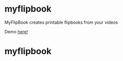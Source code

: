 # myflipbook

MyFlipBook creates printable flipbooks from your videos

Demo <a href="https://myflipbook-v2.herokuapp.com/myflipbook/" target="_blank">here!</a>

# myflipbook
